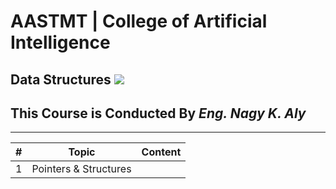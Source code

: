 # AASTMT | College of Artificial Intelligence
## Data Structures ![](https://img.shields.io/badge/Semester-Spring--2024-blue)
## This Course is Conducted By _Eng. Nagy K. Aly_
---
| # | Topic | Content |
| ------ | ------ | ------ |
| 1 | Pointers & Structures |  |
